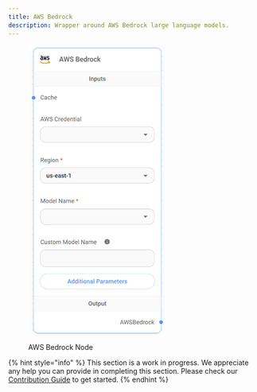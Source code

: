 ```yaml
---
title: AWS Bedrock
description: Wrapper around AWS Bedrock large language models.
---
```



<figure><img src="/assets/image (2) (5).png" alt="" width="275"><figcaption><p>AWS Bedrock Node</p></figcaption></figure>

{% hint style="info" %}
This section is a work in progress. We appreciate any help you can provide in completing this section. Please check our [Contribution Guide](broken-reference) to get started.
{% endhint %}
